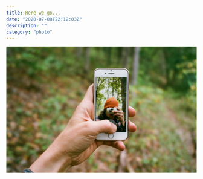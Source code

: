 ```yaml
---
title: Here we go...
date: "2020-07-08T22:12:03Z"
description: ""
category: "photo"
---
```


![The future](./img/future.jpeg)
